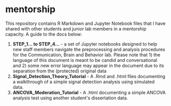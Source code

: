 # mentorship
This repository contains R Markdown and Jupyter Notebook files that I have shared with other students and junior lab members in a mentorship capacity.
A guide to the docs below:

1. **STEP_1... to STEP_4...** - a set of Jupyter notebooks designed to help new staff members navigate the preprocessing and analysis procedures for the Communication, Brain and Behavior lab. Please note that 1) the language of this document is meant to be candid and conversational and 2) some new error language may appear in the document due to its separation from the (protected) original data
2. **Signal_Detection_Theory_Tutorial** - A .Rmd and .html files documenting a walkthrough of a simple signal detection analysis using simulated data.
3. **ANCOVA_Moderation_Tutorial** - A .html documenting a simple ANCOVA analysis test using another student's dissertation data.
